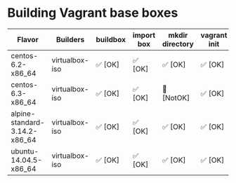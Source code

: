 # Building Vagrant base boxes

| Flavor | Builders | buildbox | import box | mkdir directory | vagrant init | problem |
| ------ | -------- | -------- | -----------| --------------- | -------------| ------- |
| centos-6.2-x86_64 | virtualbox-iso | ✅  [OK] | ✅ [OK]| ✅ [OK] | ✅ [OK]| |
| centos-6.3-x86_64 | virtualbox-iso | ✅  [OK]| ✅ [OK]| 💩 [NotOK] | ✅ [OK]| [❗ [detail] ](../centos-6.3-x86_64/problem.md) |
| alpine-standard-3.14.2-x86_64 | virtualbox-iso | ✅ [OK]| ✅ [OK] | ✅  [OK] | ✅  [OK]| |
| ubuntu-14.04.5-x86_64 | virtualbox-iso | ✅  [OK]| ✅  [OK]| ✅  [OK] | ✅ [OK] | |